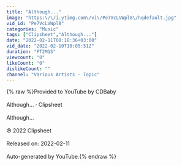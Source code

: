 ```yaml
---
title: "Although..."
image: "https:\/\/i.ytimg.com\/vi\/Pe7VcLVWpl8\/hqdefault.jpg"
vid_id: "Pe7VcLVWpl8"
categories: "Music"
tags: ["Clipsheet","Although..."]
date: "2022-02-11T08:18:36+03:00"
vid_date: "2022-02-10T10:05:51Z"
duration: "PT2M1S"
viewcount: "0"
likeCount: "0"
dislikeCount: ""
channel: "Various Artists - Topic"
---
```

{% raw %}Provided to YouTube by CDBaby<br /><br />Although... · Clipsheet<br /><br />Although...<br /><br />℗ 2022 Clipsheet<br /><br />Released on: 2022-02-11<br /><br />Auto-generated by YouTube.{% endraw %}
